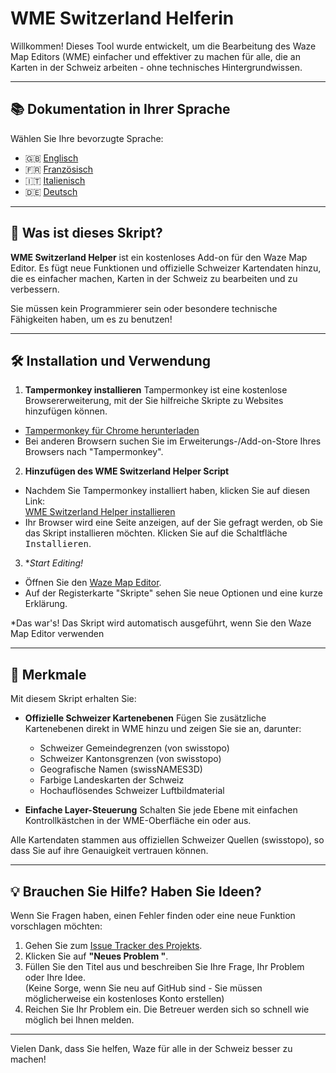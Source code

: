 # WME Switzerland Helferin

Willkommen! Dieses Tool wurde entwickelt, um die Bearbeitung des Waze Map Editors (WME) einfacher und effektiver zu machen für alle, die an Karten in der Schweiz arbeiten - ohne technisches Hintergrundwissen.

---

## 📚 Dokumentation in Ihrer Sprache

Wählen Sie Ihre bevorzugte Sprache:

- 🇬🇧 [Englisch](./README.md)
- 🇫🇷 [Französisch](./README.fr.md)
- 🇮🇹 [Italienisch](./README.it.md)
- 🇩🇪 [Deutsch](./README.de.md)

---

## 🚀 Was ist dieses Skript?

**WME Switzerland Helper** ist ein kostenloses Add-on für den Waze Map Editor. Es fügt neue Funktionen und offizielle Schweizer Kartendaten hinzu, die es einfacher machen, Karten in der Schweiz zu bearbeiten und zu verbessern.

Sie müssen kein Programmierer sein oder besondere technische Fähigkeiten haben, um es zu benutzen!

---

## 🛠️ Installation und Verwendung

1. **Tampermonkey installieren**
  Tampermonkey ist eine kostenlose Browsererweiterung, mit der Sie hilfreiche Skripte zu Websites hinzufügen können.  
  - [Tampermonkey für Chrome herunterladen](https://chromewebstore.google.com/detail/tampermonkey/dhdgffkkebhmkfjojejmpbldmpobfkfo)
  - Bei anderen Browsern suchen Sie im Erweiterungs-/Add-on-Store Ihres Browsers nach "Tampermonkey".

2. **Hinzufügen des WME Switzerland Helper Script**
  - Nachdem Sie Tampermonkey installiert haben, klicken Sie auf diesen Link:  
    [WME Switzerland Helper installieren](https://raw.githubusercontent.com/73VW/WME-Switzerland-Helper/releases/releases/main.user.js)
  - Ihr Browser wird eine Seite anzeigen, auf der Sie gefragt werden, ob Sie das Skript installieren möchten. Klicken Sie auf die Schaltfläche <kbd>Installieren</kbd>.

3. **Start Editing!*
  - Öffnen Sie den [Waze Map Editor](https://www.waze.com/editor?tab=userscript_tab).
  - Auf der Registerkarte "Skripte" sehen Sie neue Optionen und eine kurze Erklärung.

*Das war's! Das Skript wird automatisch ausgeführt, wenn Sie den Waze Map Editor verwenden

---

## 🌟 Merkmale

Mit diesem Skript erhalten Sie:

- **Offizielle Schweizer Kartenebenen**
  Fügen Sie zusätzliche Kartenebenen direkt in WME hinzu und zeigen Sie sie an, darunter:
  - Schweizer Gemeindegrenzen (von swisstopo)
  - Schweizer Kantonsgrenzen (von swisstopo)
  - Geografische Namen (swissNAMES3D)
  - Farbige Landeskarten der Schweiz
  - Hochauflösendes Schweizer Luftbildmaterial

- **Einfache Layer-Steuerung**
  Schalten Sie jede Ebene mit einfachen Kontrollkästchen in der WME-Oberfläche ein oder aus.

Alle Kartendaten stammen aus offiziellen Schweizer Quellen (swisstopo), so dass Sie auf ihre Genauigkeit vertrauen können.

---

## 💡 Brauchen Sie Hilfe? Haben Sie Ideen?

Wenn Sie Fragen haben, einen Fehler finden oder eine neue Funktion vorschlagen möchten:

1. Gehen Sie zum [Issue Tracker des Projekts](https://github.com/73VW/WME-Switzerland-Helper/issues/new).
2. Klicken Sie auf **"Neues Problem "**.
3. Füllen Sie den Titel aus und beschreiben Sie Ihre Frage, Ihr Problem oder Ihre Idee.  
  (Keine Sorge, wenn Sie neu auf GitHub sind - Sie müssen möglicherweise ein kostenloses Konto erstellen)
4. Reichen Sie Ihr Problem ein. Die Betreuer werden sich so schnell wie möglich bei Ihnen melden.

---

Vielen Dank, dass Sie helfen, Waze für alle in der Schweiz besser zu machen!